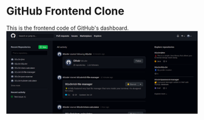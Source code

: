 # GitHub Frontend Clone
This is the frontend code of GitHub's dashboard.
<img src=".github/screenshot1.png" alt="Screenshot">